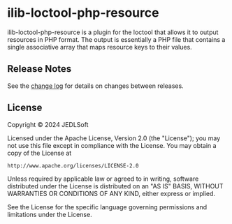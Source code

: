 # ilib-loctool-php-resource

ilib-loctool-php-resource is a plugin for the loctool that
allows it to output resources in PHP format. The output is essentially
a PHP file that contains a single associative array that maps
resource keys to their values.

## Release Notes

See the [change log](./CHANGELOG.md) for details on changes between releases.

## License

Copyright © 2024 JEDLSoft

Licensed under the Apache License, Version 2.0 (the "License");
you may not use this file except in compliance with the License.
You may obtain a copy of the License at

    http://www.apache.org/licenses/LICENSE-2.0

Unless required by applicable law or agreed to in writing, software
distributed under the License is distributed on an "AS IS" BASIS,
WITHOUT WARRANTIES OR CONDITIONS OF ANY KIND, either express or implied.

See the License for the specific language governing permissions and
limitations under the License.
